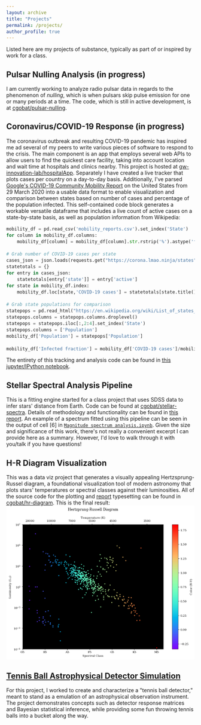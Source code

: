 ```yaml
---
layout: archive
title: "Projects"
permalink: /projects/
author_profile: true
---
```


Listed here are my projects of substance, typically as part of or inspired by work for a class.

Pulsar Nulling Analysis (in progress)
------
I am currently working to analyze radio pulsar data in regards to the phenomenon of _nulling_, which is when pulsars skip pulse emission for one or many periods at a time. The code, which is still in active development, is at [cgobat/pulsar-nulling](https://github.com/cgobat/pulsar-nulling).

Coronavirus/COVID-19 Response (in progress)
------
The coronavirus outbreak and resulting COVID-19 pandemic has inspired me ad several of my peers to write various pieces of software to respond to the crisis. The main component is an app that employs several web APIs to allow users to find the quickest care facility, taking into account location and wait time at hospitals and clinics nearby. This project is hosted at [gw-innovation-lab/hospitalApp](https://github.com/gw-innovation-lab/hospitalApp). Separately I have created a live tracker that plots cases per country on a day-to-day basis. Additionally, I've parsed [Google's COVID-19 Community Mobility Report](https://www.google.com/covid19/mobility/) on the United States from 29 March 2020 into a usable data format to enable visualization and comparison between states based on number of cases and percentage of the population infected.
This self-contained code block generates a workable versatile dataframe that includes a live count of active cases on a state-by-state basis, as well as population information from Wikipedia:
```python
mobility_df = pd.read_csv('mobility_reports.csv').set_index('State')
for column in mobility_df.columns:
    mobility_df[column] = mobility_df[column].str.rstrip('%').astype('float') / 100

# Grab number of COVID-19 cases per state
cases_json = json.loads(requests.get("https://corona.lmao.ninja/states").content)
statetotals = {}
for entry in cases_json:
    statetotals[entry['state']] = entry['active']
for state in mobility_df.index:
    mobility_df.loc[state,'COVID-19 cases'] = statetotals[state.title()]

# Grab state populations for comparison
statepops = pd.read_html("https://en.wikipedia.org/wiki/List_of_states_and_territories_of_the_United_States_by_population")[0]
statepops.columns = statepops.columns.droplevel()
statepops = statepops.iloc[:,2:4].set_index('State')
statepops.columns = ['Population']
mobility_df['Population'] = statepops['Population']

mobility_df['Infected fraction'] = mobility_df['COVID-19 cases']/mobility_df['Population']
```
The entirety of this tracking and analysis code can be found in [this jupyter/IPython notebook](https://drive.google.com/file/d/1e_QzNep3Kp-xscIe2_PvDgDmrV5ZX6aT/view?usp=sharing).

Stellar Spectral Analysis Pipeline
------
This is a fitting engine started for a class project that uses SDSS data to infer stars' distance from Earth. Code can be found at [cgobat/stellar-spectra](https://github.com/cgobat/stellar-spectra). Details of methodology and functionality can be found in [this report](https://github.com/cgobat/stellar-spectra/blob/master/Spectral_Analysis_Report.pdf). An example of a spectrum fitted using this pipeline can be seen in the output of cell [6] in [`Magnitude spectrum analysis.ipynb`](https://github.com/cgobat/stellar-spectra/blob/master/Magnitude%20spectrum%20analysis.ipynb). Given the size and significance of this work, there's not really a convenient excerpt I can provide here as a summary. However, I'd love to walk through it with you/talk if you have questions!

H-R Diagram Visualization
------
This was a data viz project that generates a visually appealing Hertzsprung-Russel diagram, a foundational visualization tool of modern astronomy that plots stars' temperatures or spectral classes against their luminosities. All of the source code for the plotting and [report](https://github.com/cgobat/hr-diagram/blob/master/LaTeX%20report/H_R_report.pdf) typesetting can be found in [cgobat/hr-diagram](https://github.com/cgobat/hr-diagram). This is the final result: ![H-R.png](https://raw.githubusercontent.com/cgobat/hr-diagram/master/LaTeX%20report/figures/diagram.png)

[Tennis Ball Astrophysical Detector Simulation](https://cgobat.github.io/projects/tennisball/)
------
For this project, I worked to create and characterize a "tennis ball detector," meant to stand as a emulation of an astrophysical observation instrument. The project demonstrates concepts such as detector response matrices and Bayesian statistical inference, while providing some fun throwing tennis balls into a bucket along the way.
